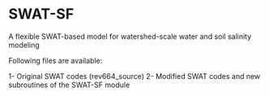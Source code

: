 # SWAT-SF
A flexible SWAT-based model for watershed-scale water and soil salinity modeling

Following files are available:

1- Original SWAT codes (rev664_source)
2- Modified SWAT codes and
   new subroutines of the SWAT-SF module
